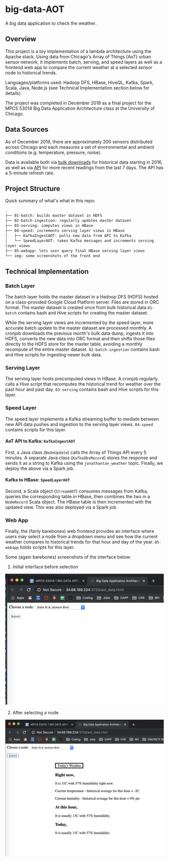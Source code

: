 # big-data-AOT

A big data application to check the weather.

## Overview

This project is a toy implementation of a lambda architecture using the Apache stack. Using data from Chicago's Array of Things (AoT) urban sensor network, it implements batch, serving, and speed layers as well as a frontend web app to compare the current weather at a selected sensor node to historical trends.

Languages/platforms used: Hadoop DFS, HBase, HiveQL, Kafka, Spark, Scala, Java, Node.js (see Technical Implementation section below for details)

The project was completed in December 2019 as a final project for the MPCS 53014 Big Data Application Architecture class at the University of Chicago.

## Data Sources

As of December 2019, there are approximately 200 sensors distributed across Chicago and each measures a set of environmental and ambient conditions (e.g. temperature, pressure, noise).

Data is available both via [bulk downloads](https://aot-file-browser.plenar.io/data-sets/chicago-complete) for historical data starting in 2016, as well as via [API](https://aot-file-browser.plenar.io/) for more recent readings from the last 7 days. The API has a 5-minute refresh rate.

## Project Structure

Quick summary of what's what in this repo:

```
.
├── 01-batch: builds master dataset in HDFS
├── 02-batch-ingestion: regularly updates master dataset
├── 03-serving: computes views in HBase
├── 04-speed: increments serving layer views in HBase
│   ├── KafkaIngestAOT: pulls new data from API to Kafka
│   └── SpeedLayerAOT: takes Kafka messages and increments serving layer views
├── 05-webapp: lets user query final HBase serving layer views
└── img: some screenshots of the front end
```

## Technical Implementation

### Batch Layer

The batch layer holds the master dataset in a Hadoop DFS (HDFS) hosted on a class-provided Google Cloud Platform server. Files are stored in ORC format. The master dataset is created once from bulk historical data `01-batch` contains bash and Hive scripts for creating the master dataset.

While the serving layer views are incremented by the speed layer, more accurate batch update to the master dataset are processed monthly. A cronjob downloads the previous month's bulk data dump, ingests it into HDFS, converts the new data into ORC format and then shifts those files directly to the HDFS store for the master table, avoiding a monthly recompute of the entire master dataset. `02-batch-ingestion` contains bash and Hive scripts for ingesting newer bulk data.

### Serving Layer

The serving layer hosts precomputed views in HBase. A cronjob regularly calls a Hive script that recomputes the historical trend for weather over the past hour and past day. `03-serving` contains bash and Hive scripts for this layer.

### Speed Layer

The speed layer implements a Kafka streaming buffer to mediate between new API data pushes and ingestion to the serving layer views. `04-speed` contains scripts for this layer.

#### AoT API to Kafka: `KafkaIngestAOT`

First, a Java class (`NodeUpdate`) calls the Array of Things API every 5 minutes. A separate Java class (`KafkaObsRecord`) stores the response and sends it as a string to Kafka using the `jonathantan_weather` topic. Finally, we deploy the above via a Spark job.

#### Kafka to HBase: `SpeedLayerAOT`

Second, a Scala object (`StreamAOT`) consumes messages from Kafka, queries the corresponding table in HBase, then combines the two in a `NodeRecord` Scala object. The HBase table is then incremented with the updated view. This was also deployed via a Spark job.

### Web App

Finally, the (fairly barebones) web frontend provides an interface where users may select a node from a dropdown menu and see how the current weather compares to historical trends for that hour and day of the year. `05-webapp` holds scripts for this layer.

Some (again barebones) screenshots of the interface below:

1. Initial interface before selection

![Initial interface](https://github.com/jtanwk/big-data-AOT/blob/master/img/Screen%20Shot%202019-12-11%20at%2010.46.04%20PM.png)

2. After selecting a node

![After selection](https://github.com/jtanwk/big-data-AOT/blob/master/img/Screen%20Shot%202019-12-11%20at%2010.46.14%20PM.png)
